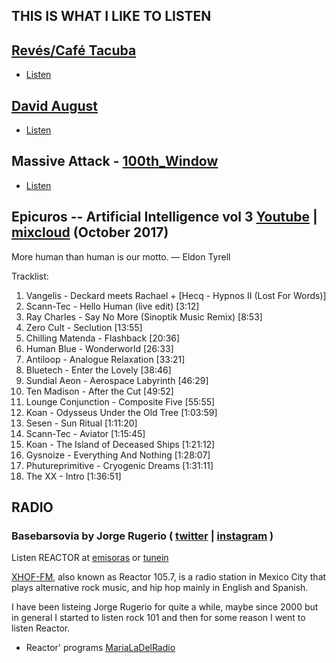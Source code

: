 THIS IS WHAT I LIKE TO LISTEN
---

## [Revés/Café Tacuba](https://en.wikipedia.org/wiki/Rev%C3%A9s/Yo_Soy)
* [Listen](https://www.youtube.com/watch?v=5B5XTc8LtIw)

## [David August](https://www.residentadvisor.net/dj/davidaugust)
* [Listen](https://www.youtube.com/watch?v=mRfwdJx0NDE)

## Massive Attack - [100th_Window](https://en.wikipedia.org/wiki/100th_Window)
 * [Listen](https://www.youtube.com/watch?v=rhXuCz6gBUQ)

## Epicuros -- Artificial Intelligence vol 3 [Youtube](https://www.youtube.com/watch?v=EBC9LIUpKeo) | [mixcloud](https://www.mixcloud.com/Ambient_Epicuros/011-epicuros-artificial-intelligence-vol-3/) (October 2017)

More human than human is our motto.   ― Eldon Tyrell

Tracklist:
01. Vangelis - Deckard meets Rachael + [Hecq - Hypnos II (Lost For Words)]
02. Scann-Tec - Hello Human (live edit) [3:12]
03. Ray Charles - Say No More (Sinoptik Music Remix) [8:53]
04. Zero Cult - Seclution [13:55]
05. Chilling Matenda - Flashback [20:36]
06. Human Blue - Wonderworld [26:33]
07. Antiloop - Analogue Relaxation [33:21]
08. Bluetech - Enter the Lovely [38:46]
09. Sundial Aeon - Aerospace Labyrinth [46:29]
10. Ten Madison - After the Cut [49:52]
11. Lounge Conjunction - Composite Five [55:55]
12. Koan - Odysseus Under the Old Tree [1:03:59]
13. Sesen - Sun Ritual [1:11:20]
14. Scann-Tec - Aviator [1:15:45]
15. Koan - The Island of Deceased Ships [1:21:12]
16. Gysnoize - Everything And Nothing [1:28:07]
17. Phutureprimitive - Cryogenic Dreams [1:31:11]
18. The XX - Intro [1:36:51]



## RADIO

###  Basebarsovia by Jorge Rugerio ( [twitter](https://twitter.com/jrugerio) | [instagram](https://www.instagram.com/jrugeriomx/) )

Listen REACTOR at [emisoras](http://www.emisoras.com.mx/#reactor) or
[tunein](https://tunein.com/radio/Reactor-FM-1057-s24573/)

[XHOF-FM](https://en.wikipedia.org/wiki/XHOF-FM), also known as Reactor 105.7,
is a radio station in Mexico City that plays alternative rock music, and hip
hop mainly in English and Spanish.

I have been listeing Jorge Rugerio for quite a while, maybe since 2000 but
in general I started to listen rock 101 and then for some reason I went to
listen Reactor.

* Reactor' programs
  [MariaLaDelRadio](https://twitter.com/marialadelradio)
